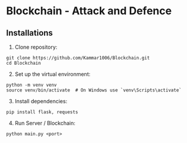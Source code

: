 # Blockchain - Attack and Defence 

## Installations

1. Clone repository:
```
git clone https://github.com/Kammar1006/Blockchain.git
cd Blockchain
```

2. Set up the virtual environment:
```
python -m venv venv
source venv/bin/activate  # On Windows use `venv\Scripts\activate`
```

3. Install dependencies:
```
pip install flask, requests
```

4. Run Server / Blockchain:
```
python main.py <port>
```